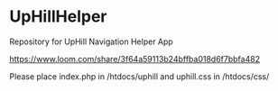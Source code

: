 # UpHillHelper
Repository for UpHill Navigation Helper App


https://www.loom.com/share/3f64a59113b24bffba018d6f7bbfa482

Please place index.php in /htdocs/uphill and uphill.css in /htdocs/css/
